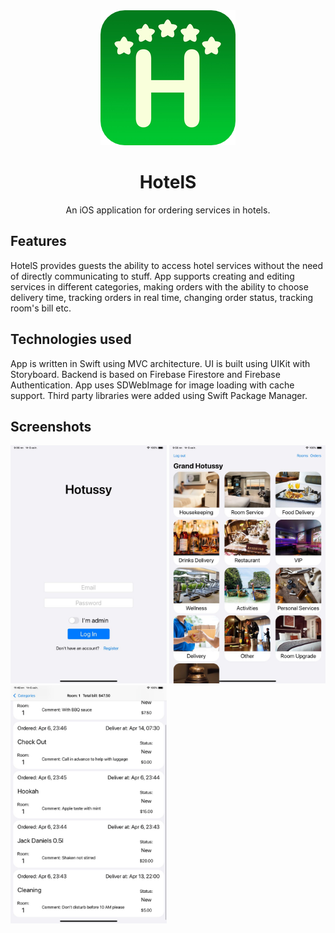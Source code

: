 <div align="center">
    <img src=".github/appIcon/appIcon.png">
</div>
<h1 align="center">HotelS</h1>
<p align="center">An iOS application for ordering services in hotels.</p>

## Features

HotelS provides guests the ability to access hotel services without the need of directly communicating to stuff. App supports creating and editing services in different categories, making orders with the ability to choose delivery time, tracking orders in real time, changing order status, tracking room's bill etc.

## Technologies used
App is written in Swift using MVC architecture. UI is built using UIKit with Storyboard. Backend is based on Firebase Firestore and Firebase Authentication. App uses SDWebImage for image loading with cache support. Third party libraries were added using Swift Package Manager.

## Screenshots

<span>
    <img src=".github/screenshots/loginScreen.jpg" alt="screenshots/loginScreen" width="250px">
</span>
<span>
    <img src=".github/screenshots/categoriesScreen.jpg" alt="screenshots/categoriesScreen" width="250px">
</span>
<span>
    <img src=".github/screenshots/guestOrdersScreen.jpg" alt="screenshots/guestOrdersScreen" width="250px">
</span>
